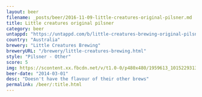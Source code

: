 ```yaml
---
layout: beer
filename: _posts/beer/2016-11-09-little-creatures-original-pilsner.md
title: Little creatures original pilsner
category: beer
untappd: "https://untappd.com/b/little-creatures-brewing-original-pilsner/19295"
country: "Australia"
brewery: "Little Creatures Brewing"
breweryURL: "/brewery/little-creatures-brewing.html"
style: "Pilsner - Other"
score: 5
img: https://scontent.xx.fbcdn.net/v/t1.0-0/p480x480/1959613_10152293132738745_13261275_n.jpg?_nc_cat=107&_nc_oc=AQmznd2O0lhBXy-9LtlpMjHQFl9jgZnfOC7vRYj4H8WeTtD0Tb_dJMJXGQyFAQdIFSE&_nc_ht=scontent.xx&oh=13257c8252827c75b21903a7c15ede6b&oe=5DECF3A0
beer-date: "2014-03-01"
desc: "Doesn't have the flavour of their other brews"
permalink: /beer/:title.html
---
```

